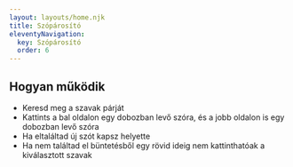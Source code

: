 ```yaml
---
layout: layouts/home.njk
title: Szópárosító
eleventyNavigation:
  key: Szópárosító
  order: 6
---
```


<script type="module" src="{{ '/assets/js/webcomponent-word-matcher.js' | url }}" async="async"></script>
<!-- <script src="{{ '/js/webcomponent-word-matcher.js' | url }}" async="async">DEVELOPMENT</script> -->

<!-- upgrade: npm install --save webcomponent-word-matcher@X.X.X -->

<webcomponent-word-matcher
  showScore="showScore"
  href="{{ '/public/spanish-hungarian.json' | url }}">
</webcomponent-word-matcher>

## Hogyan működik

- Keresd meg a szavak párját
- Kattints a bal oldalon egy dobozban levő szóra, és a jobb oldalon is egy dobozban levő szóra
- Ha eltaláltad új szót kapsz helyette
- Ha nem találtad el büntetésből egy rövid ideig nem kattinthatóak a kiválasztott szavak
